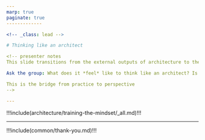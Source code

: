 ```yaml
---
marp: true
paginate: true
-------------

<!-- _class: lead -->

# Thinking like an architect

<!-- presenter notes
This slide transitions from the external outputs of architecture to the internal discipline of architectural thinking.  

Ask the group: What does it *feel* like to think like an architect? Is it about knowing more—or seeing differently?

This is the bridge from practice to perspective
-->

---
```

!!!include(architecture/training-the-mindset/_all.md)!!!



---
!!!include(common/thank-you.md)!!!

